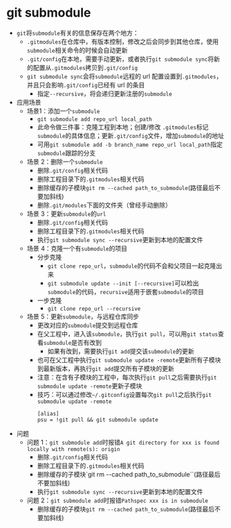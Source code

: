 # git submodule

- `git`将`submodule`有关的信息保存在两个地方：
  - `.gitmodules`在仓库中，有版本控制，修改之后会同步到其他仓库，使用`submodule`相关命令的时候会自动更新
  - `.git/config`在本地，需要手动更新，或者执行`git submodule sync`将新的配置从`.gitmodules`拷贝到`.git/config`
  - `git submodule sync`会将`submodule`远程的 url 配置设置到`.gitmodules`，并且只会影响`.git/config`已经有 url 的条目
    - 指定`--recursive`，将会递归更新注册的`submodule`
- 应用场景
  - 场景1：添加一个`submodule`
    - `git submodule add repo_url local_path`
    - 此命令做三件事：克隆工程到本地；创建/修改 `.gitmodules`标记`submodule`的具体信息；更新`.git/config`文件，增加`submodule`的地址
    - 可用`git submodule add -b branch_name repo_url local_path`指定`submodule`跟踪的分支
  - 场景 2：删除一个`submodule`
    - 删除`.git/config`相关代码
    - 删除工程目录下的`.gitmodules`相关代码
    - 删除缓存的子模块`git rm --cached path_to_submodule`(路径最后不要加斜线)
    - 删除`.git/modules`下面的文件夹（曾经手动删除）
  - 场景 3：更新`submodule`的`url`
    - 删除`.git/config`相关代码
    - 删除工程目录下的`.gitmodules`相关代码
    - 执行`git submodule sync --recursive`更新到本地的配置文件
  - 场景 4：克隆一个有`submodule`的项目
    - 分步克隆
      - `git clone repo_url`，`submodule`的代码不会和父项目一起克隆出来
      - `git submodule update --init [--recursive]`可以检出`submodule`的代码，`recursive`适用于嵌套`submodule`的项目
    - 一步克隆
      - `git clone repo_url --recursive`
  - 场景 5：更新`submodule`，与远程仓库同步
    - 更改对应的`submodule`提交到远程仓库
    - 在父工程中，进入该`submodule`，执行`git pull`，可以用`git status`查看`submodule`是否有改到
      - 如果有改到，需要执行`git add`提交该`submodule`的更新
    - 也可在父工程中执行`git submodule update -remote`更新所有子模块到最新版本，再执行`git add`提交所有子模块的更新
    - 注意：在含有子模块的工程中，每次执行`git pull`之后需要执行`git submodule update -remote`更新子模块
    - 技巧：可以通过修改`~/.gitconfig`设置每次`git pull`之后执行`git submodule update -remote`
      ```code
      [alias]
      psu = !git pull && git submodule update
      ```
- 问题
  - 问题 1：`git submodule add`时报错`A git directory for xxx is found locally with remote(s): origin`
    - 删除`.git/config`相关代码
    - 删除工程目录下的`.gitmodules`相关代码
    - 删除缓存的子模块`git rm --cached path_to_submodule``(路径最后不要加斜线)
    - 执行`git submodule sync --recursive`更新到本地的配置文件
  - 问题 2：`git submodule add`时报错`Pathspec xxx is in submodule`
    - 删除缓存的子模块`git rm --cached path_to_submodule`(路径最后不要加斜线)